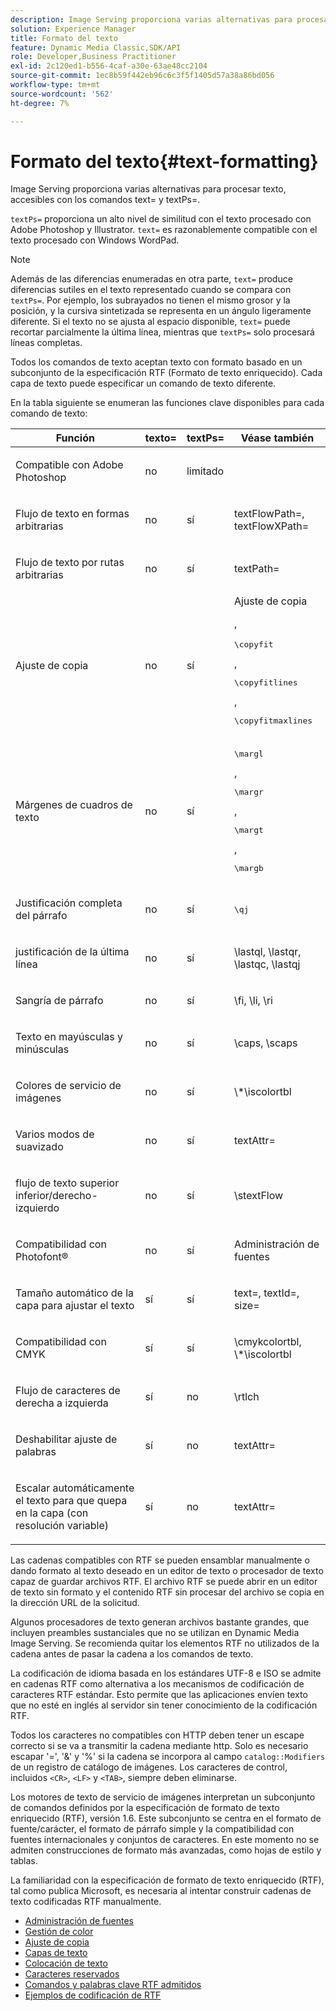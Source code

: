 ```yaml
---
description: Image Serving proporciona varias alternativas para procesar texto, accesibles con los comandos text= y textPs=.
solution: Experience Manager
title: Formato del texto
feature: Dynamic Media Classic,SDK/API
role: Developer,Business Practitioner
exl-id: 2c120ed1-b556-4caf-a30e-63ae48cc2104
source-git-commit: 1ec8b59f442eb96c6c3f5f1405d57a38a86bd056
workflow-type: tm+mt
source-wordcount: '562'
ht-degree: 7%

---
```


# Formato del texto{#text-formatting}

Image Serving proporciona varias alternativas para procesar texto, accesibles con los comandos text= y textPs=.

`textPs=` proporciona un alto nivel de similitud con el texto procesado con Adobe Photoshop y Illustrator. `text=` es razonablemente compatible con el texto procesado con Windows WordPad.

>[!NOTE]
>
>Además de las diferencias enumeradas en otra parte, `text=` produce diferencias sutiles en el texto representado cuando se compara con `textPs=`. Por ejemplo, los subrayados no tienen el mismo grosor y la posición, y la cursiva sintetizada se representa en un ángulo ligeramente diferente. Si el texto no se ajusta al espacio disponible, `text=` puede recortar parcialmente la última línea, mientras que `textPs=` solo procesará líneas completas.

Todos los comandos de texto aceptan texto con formato basado en un subconjunto de la especificación RTF (Formato de texto enriquecido). Cada capa de texto puede especificar un comando de texto diferente.

En la tabla siguiente se enumeran las funciones clave disponibles para cada comando de texto:

<table id="table_9C41CBDA94C24805B538E5049B0137C6"> 
 <thead> 
  <tr> 
   <th class="entry"> <b> Función</b> </th> 
   <th class="entry"> <b> texto=</b> </th> 
   <th class="entry"> <b> textPs=</b> </th> 
   <th class="entry"> <b> Véase también</b> </th> 
  </tr> 
 </thead>
 <tbody> 
  <tr> 
   <td> <p> Compatible con Adobe Photoshop </p> </td> 
   <td> <p> no </p> </td> 
   <td> <p> limitado </p> </td> 
   <td> <p> </p> </td> 
  </tr> 
  <tr> 
   <td> <p>Flujo de texto en formas arbitrarias </p> </td> 
   <td> <p>no </p> </td> 
   <td> <p>sí </p> </td> 
   <td> <p>textFlowPath=, textFlowXPath= </p> </td> 
  </tr> 
  <tr> 
   <td> <p>Flujo de texto por rutas arbitrarias </p> </td> 
   <td> <p>no </p> </td> 
   <td> <p>sí </p> </td> 
   <td> <p>textPath= </p> </td> 
  </tr> 
  <tr> 
   <td> <p>Ajuste de copia </p> </td> 
   <td> <p>no </p> </td> 
   <td> <p>sí </p> </td> 
   <td> Ajuste de copia <p>, <pre>\copyfit</pre>, <pre>\copyfitlines</pre>, <pre>\copyfitmaxlines</pre> </p> </td> 
  </tr> 
  <tr> 
   <td> <p>Márgenes de cuadros de texto </p> </td> 
   <td> <p>no </p> </td> 
   <td> <p>sí </p> </td> 
   <td> <p><pre>\margl</pre>, <pre>\margr</pre>, <pre>\margt</pre>, <pre>\margb</pre> </p> </td> 
  </tr> 
  <tr> 
   <td> <p>Justificación completa del párrafo </p> </td> 
   <td> <p>no </p> </td> 
   <td> <p>sí </p> </td> 
   <td> <p><pre>\qj</pre> </p> </td> 
  </tr> 
  <tr> 
   <td> <p>justificación de la última línea </p> </td> 
   <td> <p>no </p> </td> 
   <td> <p>sí </p> </td> 
   <td> <p>\lastql, \lastqr, \lastqc, \lastqj </p> </td> 
  </tr> 
  <tr> 
   <td> <p>Sangría de párrafo </p> </td> 
   <td> <p>no </p> </td> 
   <td> <p>sí </p> </td> 
   <td> <p>\fi, \li, \ri </p> </td> 
  </tr> 
  <tr> 
   <td> <p>Texto en mayúsculas y minúsculas </p> </td> 
   <td> <p>no </p> </td> 
   <td> <p>sí </p> </td> 
   <td> <p>\caps, \scaps </p> </td> 
  </tr> 
  <tr> 
   <td> <p>Colores de servicio de imágenes </p> </td> 
   <td> <p>no </p> </td> 
   <td> <p>sí </p> </td> 
   <td> <p>\*\iscolortbl </p> </td> 
  </tr> 
  <tr> 
   <td> <p>Varios modos de suavizado </p> </td> 
   <td> <p>no </p> </td> 
   <td> <p>sí </p> </td> 
   <td> <p>textAttr= </p> </td> 
  </tr> 
  <tr> 
   <td> <p>flujo de texto superior inferior/derecho-izquierdo </p> </td> 
   <td> <p>no </p> </td> 
   <td> <p>sí </p> </td> 
   <td> <p>\stextFlow </p> </td> 
  </tr> 
  <tr> 
   <td> <p>Compatibilidad con Photofont® </p> </td> 
   <td> <p>no </p> </td> 
   <td> <p>sí </p> </td> 
   <td> Administración de fuentes </td> 
  </tr> 
  <tr> 
   <td> <p>Tamaño automático de la capa para ajustar el texto </p> </td> 
   <td> <p>sí </p> </td> 
   <td> <p>sí </p> </td> 
   <td> <p>text=, textId=, size= </p> </td> 
  </tr> 
  <tr> 
   <td> <p>Compatibilidad con CMYK </p> </td> 
   <td> <p>sí </p> </td> 
   <td> <p>sí </p> </td> 
   <td> <p>\cmykcolortbl, \*\iscolortbl </p> </td> 
  </tr> 
  <tr> 
   <td> <p>Flujo de caracteres de derecha a izquierda </p> </td> 
   <td> <p>sí </p> </td> 
   <td> <p>no </p> </td> 
   <td> <p>\rtlch </p> </td> 
  </tr> 
  <tr> 
   <td> <p>Deshabilitar ajuste de palabras </p> </td> 
   <td> <p>sí </p> </td> 
   <td> <p>no </p> </td> 
   <td> <p>textAttr= </p> </td> 
  </tr> 
  <tr> 
   <td> <p>Escalar automáticamente el texto para que quepa en la capa (con resolución variable) </p> </td> 
   <td> <p>sí </p> </td> 
   <td> <p>no </p> </td> 
   <td> <p>textAttr= </p> </td> 
  </tr> 
 </tbody> 
</table>

Las cadenas compatibles con RTF se pueden ensamblar manualmente o dando formato al texto deseado en un editor de texto o procesador de texto capaz de guardar archivos RTF. El archivo RTF se puede abrir en un editor de texto sin formato y el contenido RTF sin procesar del archivo se copia en la dirección URL de la solicitud.

Algunos procesadores de texto generan archivos bastante grandes, que incluyen preambles sustanciales que no se utilizan en Dynamic Media Image Serving. Se recomienda quitar los elementos RTF no utilizados de la cadena antes de pasar la cadena a los comandos de texto.

La codificación de idioma basada en los estándares UTF-8 e ISO se admite en cadenas RTF como alternativa a los mecanismos de codificación de caracteres RTF estándar. Esto permite que las aplicaciones envíen texto que no esté en inglés al servidor sin tener conocimiento de la codificación RTF.

Todos los caracteres no compatibles con HTTP deben tener un escape correcto si se va a transmitir la cadena mediante http. Solo es necesario escapar &#39;=&#39;, &#39;&amp;&#39; y &#39;%&#39; si la cadena se incorpora al campo `catalog::Modifiers` de un registro de catálogo de imágenes. Los caracteres de control, incluidos `<CR>`, `<LF>` y `<TAB>`, siempre deben eliminarse.

Los motores de texto de servicio de imágenes interpretan un subconjunto de comandos definidos por la especificación de formato de texto enriquecido (RTF), versión 1.6. Este subconjunto se centra en el formato de fuente/carácter, el formato de párrafo simple y la compatibilidad con fuentes internacionales y conjuntos de caracteres. En este momento no se admiten construcciones de formato más avanzadas, como hojas de estilo y tablas.

La familiaridad con la especificación de formato de texto enriquecido (RTF), tal como publica Microsoft, es necesaria al intentar construir cadenas de texto codificadas RTF manualmente.

* [Administración de fuentes](r-font-handling.md)
* [Gestión de color](r-color-handling.md)
* [Ajuste de copia](r-copy-fitting.md)
* [Capas de texto](r-text-layers.md)
* [Colocación de texto](r-text-positioning.md)
* [Caracteres reservados](r-reserved-characters.md)
* [Comandos y palabras clave RTF admitidos](c-supported-rtf-commands-and-keywords/c-supported-rtf-commands-and-keywords.md)
* [Ejemplos de codificación de RTF](r-rtf-encoding-examples.md)

